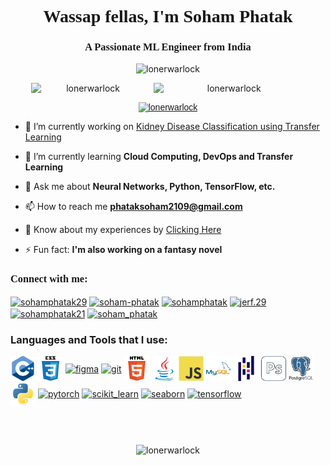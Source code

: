 <h1 align="center" style="font-family: 'Caveat', cursive;">Wassap fellas, I'm Soham Phatak</h1>
<h3 align="center" style="font-family: 'Caveat', cursive;">A Passionate ML Engineer from India</h3>

<p align="center"> <img src="https://komarev.com/ghpvc/?username=lonerwarlock&label=Profile%20Views&color=e87373&style=flat" alt="lonerwarlock" /> </p>

<p align="center">
  <img src="https://github-readme-stats.vercel.app/api/top-langs?username=lonerwarlock&show_icons=true&theme=dracula&title_color=e64f0f&hide_border=true&locale=en&layout=compact" alt="lonerwarlock" width="36%" style="display:inline-block; margin-right: 10px;" />
  
  <img src="https://github-readme-stats.vercel.app/api?username=lonerwarlock&show_icons=true&theme=dracula&title_color=e95e2f&hide_border=true&locale=en" alt="lonerwarlock" width="48%" style="display:inline-block;" />
</p>


<p align="center" style="font-family: 'Caveat', cursive, sans-serif;"> <a href="https://github.com/ryo-ma/github-profile-trophy"><img src="https://github-profile-trophy.vercel.app/?username=lonerwarlock&column=9&margin-w=5&margin-h=5" alt="lonerwarlock" /></a> </p>


- 🔭 I’m currently working on [Kidney Disease Classification using Transfer Learning](https://github.com/LonerWarlock/ViT-Kidney-Disease-Classifier)

- 🌱 I’m currently learning **Cloud Computing, DevOps and Transfer Learning**

- 💬 Ask me about **Neural Networks, Python, TensorFlow, etc.**

- 📫 How to reach me **phataksoham2109@gmail.com**

- 📄 Know about my experiences by [Clicking Here](https://drive.google.com/file/d/10wbQkSCKn53ymR6Gyxn1CBeXqoO0dSEM/view?usp=drive_link)

- ⚡ Fun fact: **I'm also working on a fantasy novel**

<h3 align="left" style="font-family: 'Caveat', cursive;">Connect with me:</h3>
<p align="left">
<a href="https://twitter.com/sohamphatak29" target="blank"><img align="center" src="https://raw.githubusercontent.com/rahuldkjain/github-profile-readme-generator/master/src/images/icons/Social/twitter.svg" alt="sohamphatak29" height="30" width="40" /></a>
<a href="https://linkedin.com/in/soham-phatak" target="blank"><img align="center" src="https://raw.githubusercontent.com/rahuldkjain/github-profile-readme-generator/master/src/images/icons/Social/linked-in-alt.svg" alt="soham-phatak" height="30" width="40" /></a>
<a href="https://kaggle.com/sohamphatak" target="blank"><img align="center" src="https://raw.githubusercontent.com/rahuldkjain/github-profile-readme-generator/master/src/images/icons/Social/kaggle.svg" alt="sohamphatak" height="30" width="40" /></a>
<a href="https://fb.com/jerf.29" target="blank"><img align="center" src="https://raw.githubusercontent.com/rahuldkjain/github-profile-readme-generator/master/src/images/icons/Social/facebook.svg" alt="jerf.29" height="30" width="40" /></a>
<a href="https://instagram.com/sohamphatak21" target="blank"><img align="center" src="https://raw.githubusercontent.com/rahuldkjain/github-profile-readme-generator/master/src/images/icons/Social/instagram.svg" alt="sohamphatak21" height="30" width="40" /></a>
<a href="https://www.leetcode.com/soham_phatak" target="blank"><img align="center" src="https://raw.githubusercontent.com/rahuldkjain/github-profile-readme-generator/master/src/images/icons/Social/leet-code.svg" alt="soham_phatak" height="30" width="40" /></a>
</p>

<h3 align="left">Languages and Tools that I use:</h3>
<p align="left">
<a href="https://www.w3schools.com/cpp/" target="blank" rel="noreferrer"><img align="center" src="https://raw.githubusercontent.com/devicons/devicon/master/icons/cplusplus/cplusplus-original.svg" alt="cplusplus" width="40" height="40" /></a>
<a href="https://www.w3schools.com/css/" target="blank" rel="noreferrer"><img align="center" src="https://raw.githubusercontent.com/devicons/devicon/master/icons/css3/css3-original-wordmark.svg" alt="css3" width="40" height="40" /></a>
<a href="https://www.figma.com/" target="blank" rel="noreferrer"><img align="center" src="https://www.vectorlogo.zone/logos/figma/figma-icon.svg" alt="figma" width="40" height="40" /></a>
<a href="https://git-scm.com/" target="_blank" rel="noreferrer"><img align="center" src="https://www.vectorlogo.zone/logos/git-scm/git-scm-icon.svg" alt="git" width="40" height="40" /></a>
<a href="https://www.w3.org/html/" target="_blank" rel="noreferrer"><img align="center" src="https://raw.githubusercontent.com/devicons/devicon/master/icons/html5/html5-original-wordmark.svg" alt="html5" width="40" height="40" /></a>
<a href="https://www.java.com" target="_blank" rel="noreferrer"><img align="center" src="https://raw.githubusercontent.com/devicons/devicon/master/icons/java/java-original.svg" alt="java" width="40" height="40" /></a>
<a href="https://developer.mozilla.org/en-US/docs/Web/JavaScript" target="_blank" rel="noreferrer"><img align="center" src="https://raw.githubusercontent.com/devicons/devicon/master/icons/javascript/javascript-original.svg" alt="javascript" width="40" height="40" /></a>
<a href="https://www.mysql.com/" target="_blank" rel="noreferrer"><img align="center" src="https://raw.githubusercontent.com/devicons/devicon/master/icons/mysql/mysql-original-wordmark.svg" alt="mysql" width="40" height="40" /></a>
<a href="https://pandas.pydata.org/" target="_blank" rel="noreferrer"><img align="center" src="https://raw.githubusercontent.com/devicons/devicon/2ae2a900d2f041da66e950e4d48052658d850630/icons/pandas/pandas-original.svg" alt="pandas" width="40" height="40" /></a>
<a href="https://www.photoshop.com/en" target="_blank" rel="noreferrer"><img align="center" src="https://raw.githubusercontent.com/devicons/devicon/master/icons/photoshop/photoshop-line.svg" alt="photoshop" width="40" height="40" /></a>
<a href="https://www.postgresql.org" target="_blank" rel="noreferrer"><img align="center" src="https://raw.githubusercontent.com/devicons/devicon/master/icons/postgresql/postgresql-original-wordmark.svg" alt="postgresql" width="40" height="40" /></a>
<a href="https://www.python.org" target="_blank" rel="noreferrer"><img align="center" src="https://raw.githubusercontent.com/devicons/devicon/master/icons/python/python-original.svg" alt="python" width="40" height="40" /></a>
<a href="https://pytorch.org/" target="_blank" rel="noreferrer"><img align="center" src="https://www.vectorlogo.zone/logos/pytorch/pytorch-icon.svg" alt="pytorch" width="40" height="40" /></a>
<a href="https://scikit-learn.org/" target="_blank" rel="noreferrer"><img align="center" src="https://upload.wikimedia.org/wikipedia/commons/0/05/Scikit_learn_logo_small.svg" alt="scikit_learn" width="40" height="40" /></a>
<a href="https://seaborn.pydata.org/" target="_blank" rel="noreferrer"><img align="center" src="https://seaborn.pydata.org/_images/logo-mark-lightbg.svg" alt="seaborn" width="40" height="40" /></a>
<a href="https://www.tensorflow.org" target="_blank" rel="noreferrer"><img align="center" src="https://www.vectorlogo.zone/logos/tensorflow/tensorflow-icon.svg" alt="tensorflow" width="40" height="40" /></a>
</p>


<br><br>

<p align="center"><img src="https://github-readme-streak-stats.herokuapp.com/?user=lonerwarlock&theme=dark" alt="lonerwarlock" /></p>

<link rel="stylesheet" href="https://fonts.googleapis.com/css2?family=Caveat:wght@400;700&display=swap">
